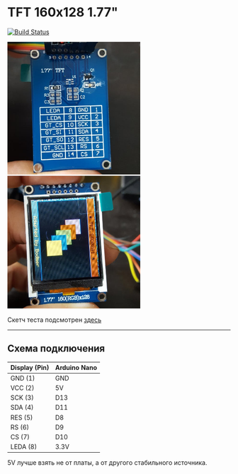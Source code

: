 # TFT 160x128 1.77"

[![Build Status](https://travis-ci.com/yarkovaleksei/TFT_160x128_test.svg?branch=master)](https://travis-ci.com/yarkovaleksei/TFT_160x128_test)

<img src="images/tft1.jpeg" width="300" height="300">

<img src="images/tft2.jpeg" width="300" height="300">

Скетч теста подсмотрен [здесь](https://github.com/adafruit/Adafruit-ST7735-Library/blob/master/examples/graphicstest/graphicstest.ino)
- - -

## Схема подключения

| Display (Pin) | Arduino Nano |
|--------|--------|
|GND  (1) | GND|
|VCC  (2) | 5V|
|SCK  (3) | D13|
|SDA  (4) | D11|
|RES  (5) | D8|
|RS   (6) | D9|
|CS   (7) | D10|
|LEDA (8) | 3.3V|

5V лучше взять не от платы, а от другого стабильного источника.